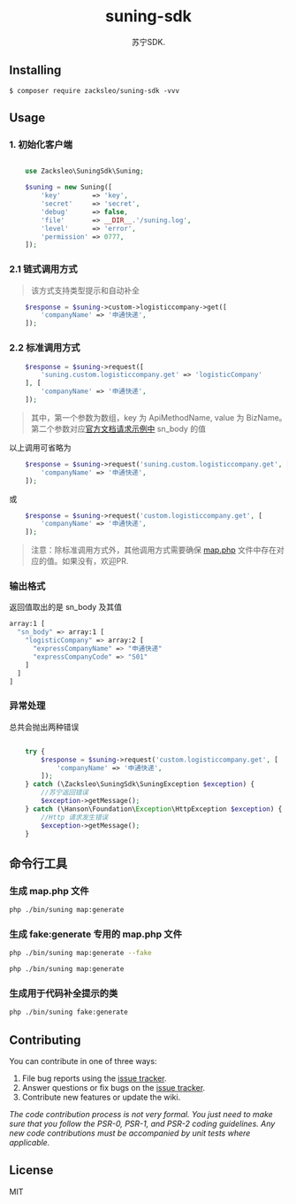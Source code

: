 <h1 align="center"> suning-sdk </h1>

<p align="center"> 苏宁SDK.</p>


## Installing

```shell
$ composer require zacksleo/suning-sdk -vvv
```

## Usage

### 1. 初始化客户端

```php

    use Zacksleo\SuningSdk\Suning;

    $suning = new Suning([
        'key'        => 'key',
        'secret'     => 'secret',
        'debug'      => false,
        'file'       => __DIR__.'/suning.log',
        'level'      => 'error',
        'permission' => 0777,
    ]);

```

### 2.1 链式调用方式

> 该方式支持类型提示和自动补全

```php
    $response = $suning->custom->logisticcompany->get([
        'companyName' => '申通快递',
    ]);

```

### 2.2 标准调用方式

```php
    $response = $suning->request([
        'suning.custom.logisticcompany.get' => 'logisticCompany'
    ], [
        'companyName' => '申通快递',
    ]);
```

> 其中，第一个参数为数组，key 为 ApiMethodName, value 为 BizName。第二个参数对应[官方文档请求示例中](http://open.suning.com/ospos/apipage/toApiListMenu.do) sn_body 的值

以上调用可省略为

```php
    $response = $suning->request('suning.custom.logisticcompany.get', [
        'companyName' => '申通快递',
    ]);
```

 或

```php
    $response = $suning->request('custom.logisticcompany.get', [
        'companyName' => '申通快递',
    ]);
```

> 注意：除标准调用方式外，其他调用方式需要确保 [map.php](https://github.com/zacksleo/suning-sdk/blob/master/src/map.php) 文件中存在对应的值。如果没有，欢迎PR.

### 输出格式

返回值取出的是 sn_body 及其值

```bash
array:1 [
  "sn_body" => array:1 [
    "logisticCompany" => array:2 [
      "expressCompanyName" => "申通快递"
      "expressCompanyCode" => "S01"
    ]
  ]
]

```

### 异常处理

 总共会抛出两种错误

```php

    try {
        $response = $suning->request('custom.logisticcompany.get', [
            'companyName' => '申通快递',
        ]);
    } catch (\Zacksleo\SuningSdk\SuningException $exception) {
        //苏宁返回错误
        $exception->getMessage();
    } catch (\Hanson\Foundation\Exception\HttpException $exception) {
        //Http 请求发生错误
        $exception->getMessage();
    }

```

## 命令行工具

### 生成 map.php 文件

```bash
php ./bin/suning map:generate
```

### 生成 fake:generate 专用的 map.php 文件

```bash
php ./bin/suning map:generate --fake
```

```bash
php ./bin/suning map:generate
```

### 生成用于代码补全提示的类

```bash
php ./bin/suning fake:generate
```

## Contributing

You can contribute in one of three ways:

1. File bug reports using the [issue tracker](https://github.com/zacksleo/suning-sdk/issues).
2. Answer questions or fix bugs on the [issue tracker](https://github.com/zacksleo/suning-sdk/issues).
3. Contribute new features or update the wiki.

_The code contribution process is not very formal. You just need to make sure that you follow the PSR-0, PSR-1, and PSR-2 coding guidelines. Any new code contributions must be accompanied by unit tests where applicable._

## License

MIT